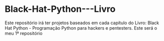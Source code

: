 # Black-Hat-Python---Livro
Este repositório irá ter projetos baseados em cada capítulo do Livro: Black Hat Python - Programação Python para hackers e pentesters.
Este será o meu 1ª repositório
